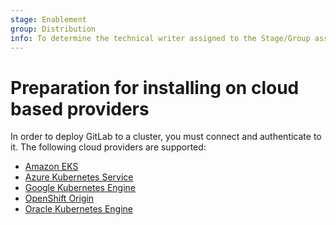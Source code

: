 ```yaml
---
stage: Enablement
group: Distribution
info: To determine the technical writer assigned to the Stage/Group associated with this page, see https://about.gitlab.com/handbook/engineering/ux/technical-writing/#designated-technical-writers
---
```


# Preparation for installing on cloud based providers

In order to deploy GitLab to a cluster, you must connect and authenticate to it.
The following cloud providers are supported:

- [Amazon EKS](eks.md)
- [Azure Kubernetes Service](aks.md)
- [Google Kubernetes Engine](gke.md)
- [OpenShift Origin](openshift.md)
- [Oracle Kubernetes Engine](oke.md)
